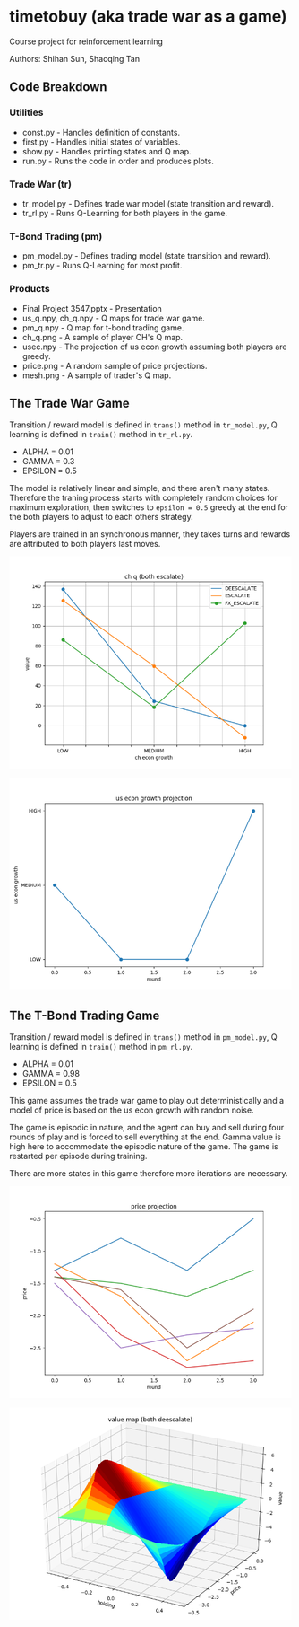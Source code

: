 # timetobuy (aka trade war as a game)
Course project for reinforcement learning

Authors: Shihan Sun, Shaoqing Tan

## Code Breakdown

### Utilities

* const.py - Handles definition of constants.
* first.py - Handles initial states of variables.
* show.py - Handles printing states and Q map.
* run.py - Runs the code in order and produces plots.

### Trade War (tr)

* tr_model.py - Defines trade war model (state transition and reward).
* tr_rl.py - Runs Q-Learning for both players in the game.

### T-Bond Trading (pm)

* pm_model.py - Defines trading model (state transition and reward).
* pm_tr.py - Runs Q-Learning for most profit.

### Products

* Final Project 3547.pptx - Presentation
* us_q.npy, ch_q.npy - Q maps for trade war game.
* pm_q.npy - Q map for t-bond trading game.
* ch_q.png - A sample of player CH's Q map.
* usec.npy - The projection of us econ growth assuming both players are greedy.
* price.png - A random sample of price projections.
* mesh.png - A sample of trader's Q map.

## The Trade War Game

Transition / reward model is defined in `trans()` method in `tr_model.py`, Q learning is defined in `train()` method in `tr_rl.py`.

* ALPHA = 0.01
* GAMMA = 0.3
* EPSILON = 0.5

The model is relatively linear and simple, and there aren't many states. Therefore the traning process starts with completely random choices for maximum exploration, then switches to `epsilon = 0.5` greedy at the end for the both players to adjust to each others strategy.

Players are trained in an synchronous manner, they takes turns and rewards are attributed to both players last moves.

![yes](ch_q.png?raw=true)

![yes](usec.png?raw=true)

## The T-Bond Trading Game

Transition / reward model is defined in `trans()` method in `pm_model.py`, Q learning is defined in `train()` method in `pm_rl.py`.

* ALPHA = 0.01
* GAMMA = 0.98
* EPSILON = 0.5

This game assumes the trade war game to play out deterministically and a model of price is based on the us econ growth with random noise.

The game is episodic in nature, and the agent can buy and sell during four rounds of play and is forced to sell everything at the end. Gamma value is high here to accommodate the episodic nature of the game. The game is restarted per episode during training.

There are more states in this game therefore more iterations are necessary.

![yes](price.png?raw=true)

![yes](mesh.png?raw=true)
